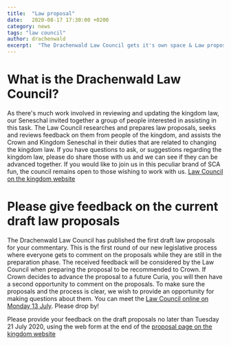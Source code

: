 ```yaml
---
title:  "Law proposal"
date:   2020-08-17 17:30:00 +0200
category: news
tags: "law council"
author: drachenwald
excerpt:  "The Drachenwald Law Council gets it's own space & Law proposals available for comments"
---
```


# What is the Drachenwald Law Council?
As there's much work involved in reviewing and updating the kingdom law, 
our Seneschal invited together a group of people interested in assisting in this task. 
The Law Council researches and prepares law proposals, 
seeks and reviews feedback on them from people of the kingdom, 
and assists the Crown and Kingdom Seneschal in their duties
 that are related to changing the kingdom law.
If you have questions to ask, or suggestions regarding the kingdom law, 
please do share those with us and we can see if they can be advanced together. 
If you would like to join us in this peculiar brand of SCA fun, 
the council remains open to those wishing to work with us.
[Law Council on the kingdom website](https://drachenwald.sca.org/offices/seneschal/law-council/)

# Please give feedback on the current draft law proposals
The Drachenwald Law Council has published the first draft law proposals for your commentary. 
This is the first round of our new legislative process where everyone gets to comment
 on the proposals while they are still in the preparation phase. 
 The received feedback will be considered by the Law Council when preparing the proposal
  to be recommended to Crown. If Crown decides to advance the proposal to a future Curia,
   you will then have a second opportunity to comment on the proposals.
To make sure the proposals and the process is clear, we wish to provide an opportunity 
for making questions about them. You can meet the [Law Council online on Monday 13 July](https://drachenwald.sca.org/events/calendar/#/drachenwald/2020-07-13/drachenwald-law-council-q-a). Please drop by!

Please provide your feedback on the draft proposals no later than Tuesday 21 July 2020, 
using the web form at the end of the [proposal page on the kingdom website](https://drachenwald.sca.org/offices/seneschal/lawproposal1/)








